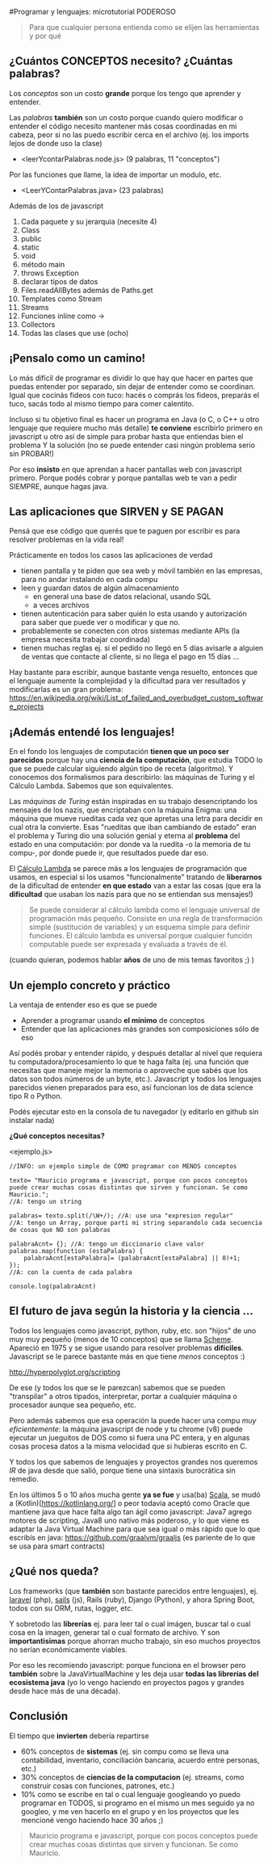 #Programar y lenguajes: microtutorial PODEROSO

> Para que cualquier persona entienda como se elijen las herramientas y por qué


## ¿Cuántos CONCEPTOS necesito? ¿Cuántas palabras?

Los _conceptos_ son un costo __grande__ porque los tengo que aprender y entender.

Las _palabras_ __también__ son un costo porque cuando quiero modificar o entender el código necesito mantener más cosas coordinadas en mi cabeza, peor si no las puedo escribir cerca en el archivo (ej. los imports lejos de donde uso la clase)

* <leerYcontarPalabras.node.js> (9 palabras, 11 "conceptos")

Por las funciones que llame, la idea de importar un modulo, etc.

* <LeerYContarPalabras.java> (23 palabras)

Además de los de javascript
1. Cada paquete y su jerarquia (necesite 4)
2. Class
3. public
4. static
5. void
6. método main
7. throws Exception
8. declarar tipos de datos
9. Files.readAllBytes además de Paths.get
10. Templates como Stream<String>
11. Streams
12. Funciones inline como ->
13. Collectors
14. Todas las clases que use (ocho)

## ¡Pensalo como un camino!

Lo más difícil de programar es dividir lo que hay que hacer en partes que puedas entender por separado, sin dejar de entender como se coordinan. Igual que cocinás fideos con tuco: hacés o comprás los fideos, preparás el tuco, sacás todo al mismo tiempo para comer calentito.

Incluso si tu objetivo final es hacer un programa en Java (o C, o C++ u otro lenguaje que requiere mucho más detalle) __te conviene__ escribirlo primero en javascript u otro así de simple para probar hasta que entiendas bien el problema Y la solución (no se puede entender casi ningún problema serio sin PROBAR!)

Por eso __insisto__ en que aprendan a hacer pantallas web con javascript primero. Porque podés cobrar y porque pantallas web te van a pedir SIEMPRE, aunque hagas java.

## Las aplicaciones que SIRVEN y SE PAGAN

Pensá que ese código que querés que te paguen por escribir es para resolver problemas en la vida real!

Prácticamente en todos los casos las aplicaciones de verdad
* tienen pantalla y te piden que sea web y móvil
   también en las empresas, para no andar instalando en cada compu
* leen y guardan datos de algún almacenamiento
  * en general una base de datos relacional, usando SQL
  * a veces archivos
* tienen autenticación para saber quién lo esta usando y autorización para saber que puede ver o modificar y que no.
* probablemente se conecten con otros sistemas mediante APIs (la empresa necesita trabajar coordinada)
* tienen muchas reglas ej. si el pedido no llegó en 5 días avisarle a alguien de ventas que contacte al cliente, si no llega el pago en 15 días ...

Hay bastante para escribir, aunque bastante venga resuelto, entonces que el lenguaje aumente la complejidad y la dificultad para ver resultados y modificarlas es un gran problema: <https://en.wikipedia.org/wiki/List_of_failed_and_overbudget_custom_software_projects>

## ¡Además entendé los lenguajes!

En el fondo los lenguajes de computación __tienen que un poco ser parecidos__ porque hay una __ciencia de la computación__, que estudia TODO lo que se puede calcular siguiendo algún tipo de receta (algoritmo). Y conocemos dos formalismos para describirlo: las máquinas de Turing y el Cálculo Lambda. Sabemos que son equivalentes. 

Las _máquinas de Turing_ están inspiradas en su trabajo desencriptando los mensajes de los nazis, que encriptaban con la máquina Enigma: una máquina que mueve rueditas cada vez que apretas una letra para decidir en cual otra la convierte. Esas "rueditas que iban cambiando de estado" eran el problema y Turing dio una solución genial y eterna al __problema__ del estado en una computación: por donde va la ruedita -o la memoria de tu compu-, por donde puede ir, que resultados puede dar eso.

El [Cálculo Lambda](https://es.wikipedia.org/wiki/C%C3%A1lculo_lambda) se parece más a los lenguajes de programación que usamos, en especial si los usamos "funcionalmente" tratando de __liberarnos__ de la dificultad de entender __en que estado__ van a estar las cosas (que era la __dificultad__ que usaban los nazis para que no se entiendan sus mensajes!)

> Se puede considerar al cálculo lambda como el lenguaje universal de programación más pequeño. Consiste en una regla de transformación simple (sustitución de variables) y un esquema simple para definir funciones. El cálculo lambda es universal porque cualquier función computable puede ser expresada y evaluada a través de él. 

(cuando quieran, podemos hablar __años__ de uno de mis temas favoritos ;) )

## Un ejemplo concreto y práctico

La ventaja de entender eso es que se puede 
* Aprender a programar usando __el mínimo__ de conceptos
* Entender que las aplicaciones más grandes son composiciones sólo de eso

Así podés probar y entender rápido, y después detallar al nivel que requiera tu computadora/procesamiento lo que te haga falta (ej. una función que necesitas que maneje mejor la memoria o aproveche que sabés que los datos son todos números de un byte, etc.). Javascript y todos los lenguajes parecidos vienen preparados para eso, así funcionan los de data science tipo R o Python.

Podés ejecutar esto en la consola de tu navegador (y editarlo en github sin instalar nada)

__¿Qué conceptos necesitas?__

<ejemplo.js>

```
//INFO: un ejemplo simple de COMO programar con MENOS conceptos

texto= "Mauricio programa e javascript, porque con pocos conceptos puede crear muchas cosas distintas que sirven y funcionan. Se como Mauricio.";
//A: tengo un string

palabras= texto.split(/\W+/); //A: use una "expresion regular"
//A: tengo un Array, porque parti mi string separandolo cada secuencia de cosas que NO son palabras

palabraAcnt= {}; //A: tengo un diccionario clave valor
palabras.map(function (estaPalabra) { 
	palabraAcnt[estaPalabra]= (palabraAcnt[estaPalabra] || 0)+1;
});
//A: con la cuenta de cada palabra

console.log(palabraAcnt)
```

## El futuro de java según la historia y la ciencia ...

Todos los lenguajes como javascript, python, ruby, etc. son "hijos" de uno muy muy pequeño (menos de 10 conceptos) que se llama [Scheme](https://en.wikipedia.org/wiki/List_of_failed_and_overbudget_custom_software_projects). Apareció en 1975 y se sigue usando para resolver problemas __difíciles__. Javascript se le parece bastante más en que tiene _menos_ conceptos :)

<http://hyperpolyglot.org/scripting>

De ese (y todos los que se le parezcan) sabemos que se pueden "transpilar" a otros tipados, interpretar, portar a cualquier máquina o procesador aunque sea pequeño, etc.

Pero además sabemos que esa operación la puede hacer una compu _muy eficientemente_: la máquina javascript de node y tu chrome (v8) puede ejecutar un jueguitos de DOS como si fuera una PC entera, y en algunas cosas procesa datos a la misma velocidad que si hubieras escrito en C.

Y todos los que sabemos de lenguajes y proyectos grandes nos queremos _IR_ de java desde que salió, porque tiene una sintaxis burocrática sin remedio.

En los últimos 5 o 10 años mucha gente __ya se fue__ y usa(ba) [Scala](https://www.scala-lang.org/), se mudó a (Kotlin)[https://kotlinlang.org/] o peor todavía aceptó como Oracle que mantiene java que hace falta algo tan ágil como javascript: Java7 agrego motores de scripting, Java8 uno nativo más poderoso, y lo que viene es adaptar la Java Virtual Machine para que sea igual o más rápido que lo que escribís en java: https://github.com/graalvm/graaljs (es pariente de lo que se usa para smart contracts)

## ¿Qué nos queda?

Los frameworks (que __también__ son bastante parecidos entre lenguajes), ej. [laravel](https://laravel.com/) (php), [sails](https://sailsjs.com/) (js), Rails (ruby), Django (Python), y ahora Spring Boot, todos con su ORM, rutas, logger, etc.

Y sobretodo las __librerías__ ej. para leer tal o cual imágen, buscar tal o cual cosa en la imagen, generar tal o cual formato de archivo. Y son __importantisimas__ porque ahorran mucho trabajo, sin eso muchos proyectos no serían económicamente viables.

Por eso les recomiendo javascript: porque funciona en el browser pero __también__ sobre la JavaVirtualMachine y les deja usar __todas las librerías del ecosistema java__ (yo lo vengo haciendo en proyectos pagos y grandes desde hace más de una década).

## Conclusión

El tiempo que __invierten__ debería repartirse
* 60% conceptos de __sistemas__ 
   (ej. sin compu como se lleva una contabilidad, inventario, conciliación bancaria, acuerdo entre personas, etc.)
* 30% conceptos de __ciencias de la computacion__ 
   (ej. streams, como construir cosas con funciones, patrones, etc.)
* 10% como se escribe en tal o cual lenguaje
   googleando yo puedo programar en TODOS, si programo en el mismo un mes seguido ya no googleo, y me ven hacerlo en el grupo y en los proyectos que les mencioné vengo haciendo hace 30 años ;)

> Mauricio programa e javascript, porque con pocos conceptos puede crear muchas cosas distintas que sirven y funcionan. Se como Mauricio. 

